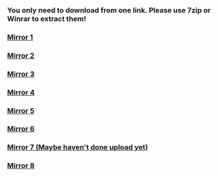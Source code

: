 ### You only need to download from one link. Please use 7zip or Winrar to extract them!

### [Mirror 1](https://1drv.ms/f/s!Aq9lGWkwamnVgR5qNTa6xGZXA8tw)
### [Mirror 2](https://drive.google.com/file/d/1TwFEqJEM-S7-vjybm4FuIZdmTWWFylsh/view?usp=sharing)
### [Mirror 3](https://cyberspace1902-my.sharepoint.com/:f:/g/personal/cyberspace1902_cyberspace1902_onmicrosoft_com/Etht9GQild5DtXZ6x3k0iLQBHfJrggSqHI6PM6TXgBEM9w?e=cXI3ZX)
### [Mirror 4](https://drive.google.com/file/d/1gAnC_U8cysRYDGOhqTXxz289rcZt3MRG/view?usp=sharing)
### [Mirror 5](https://1drv.ms/u/s!Aq9lGWkwamnVggZz4C2HWxR15r7S?e=qwhHCW)
### [Mirror 6](https://1drv.ms/f/s!Aq9lGWkwamnVggZz4C2HWxR15r7S)
### [Mirror 7 (Maybe haven't done upload yet)](https://cyberspace0219-my.sharepoint.com/:f:/g/personal/cyberspace0219_cyberspace0219_onmicrosoft_com/Eo4NwN1pBitCtQTunzN8dfUB7AEAuMt4PJ5z66Ca6nWElQ?e=u5KUUy)
### [Mirror 8](https://cyberspace1902-my.sharepoint.com/:f:/g/personal/cyberspace1902_cyberspace1902_onmicrosoft_com/ErBSwx0PQ1FCgzRSF6Gd3soBhXevR_aBVf-1xTi_6oUY6g?e=vZOwQu)
